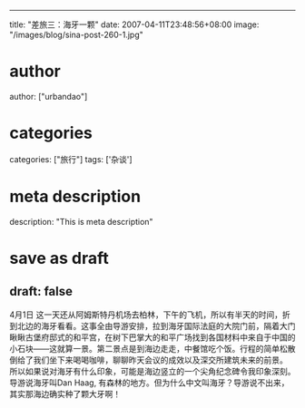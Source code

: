 
---
title: "差旅三：海牙一颗"
date: 2007-04-11T23:48:56+08:00
image: "/images/blog/sina-post-260-1.jpg"
# author
author: ["urbandao"]
# categories
categories: ["旅行"]
tags: ['杂谈']
# meta description
description: "This is meta description"
# save as draft
draft: false
---

4月1日
这一天还从阿姆斯特丹机场去柏林，下午的飞机，所以有半天的时间，折到北边的海牙看看。这事全由导游安排，拉到海牙国际法庭的大院门前，隔着大门瞅瞅古堡府邸式的和平宫，在树下巴掌大的和平广场找到各国材料中来自于中国的小石块——这就算一景。第二景点是到海边走走，中餐馆吃个饭。行程的简单松散倒给了我们坐下来喝喝咖啡，聊聊昨天会议的成效以及深交所建筑未来的前景。
所以如果说对海牙有什么印象，可能是海边竖立的一个尖角纪念碑令我印象深刻。导游说海牙叫Dan Haag, 有森林的地方。但为什么中文叫海牙？导游说不出来，其实那海边确实种了颗大牙啊！
